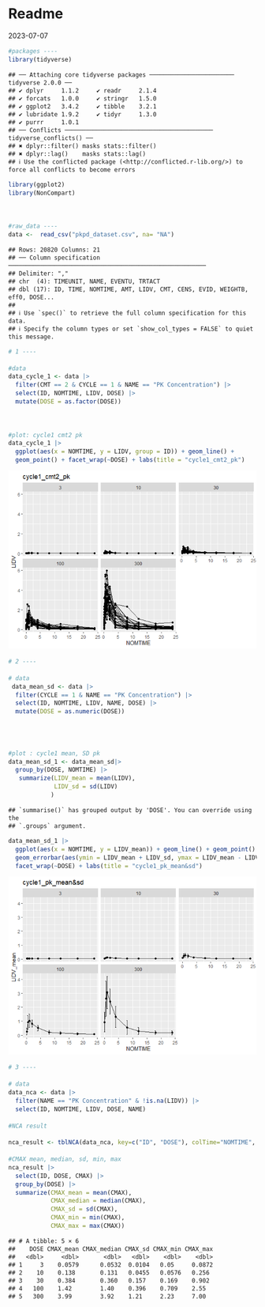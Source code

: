 Readme
================
2023-07-07

``` r
#packages ----
library(tidyverse)
```

    ## ── Attaching core tidyverse packages ──────────────────────── tidyverse 2.0.0 ──
    ## ✔ dplyr     1.1.2     ✔ readr     2.1.4
    ## ✔ forcats   1.0.0     ✔ stringr   1.5.0
    ## ✔ ggplot2   3.4.2     ✔ tibble    3.2.1
    ## ✔ lubridate 1.9.2     ✔ tidyr     1.3.0
    ## ✔ purrr     1.0.1     
    ## ── Conflicts ────────────────────────────────────────── tidyverse_conflicts() ──
    ## ✖ dplyr::filter() masks stats::filter()
    ## ✖ dplyr::lag()    masks stats::lag()
    ## ℹ Use the conflicted package (<http://conflicted.r-lib.org/>) to force all conflicts to become errors

``` r
library(ggplot2)
library(NonCompart)



#raw_data ----
data <-  read_csv("pkpd_dataset.csv", na= "NA")
```

    ## Rows: 20820 Columns: 21
    ## ── Column specification ────────────────────────────────────────────────────────
    ## Delimiter: ","
    ## chr  (4): TIMEUNIT, NAME, EVENTU, TRTACT
    ## dbl (17): ID, TIME, NOMTIME, AMT, LIDV, CMT, CENS, EVID, WEIGHTB, eff0, DOSE...
    ## 
    ## ℹ Use `spec()` to retrieve the full column specification for this data.
    ## ℹ Specify the column types or set `show_col_types = FALSE` to quiet this message.

``` r
# 1 ----

#data
data_cycle_1 <- data |>
  filter(CMT == 2 & CYCLE == 1 & NAME == "PK Concentration") |>
  select(ID, NOMTIME, LIDV, DOSE) |>
  mutate(DOSE = as.factor(DOSE))



#plot: cycle1 cmt2 pk
data_cycle_1 |>
  ggplot(aes(x = NOMTIME, y = LIDV, group = ID)) + geom_line() +
  geom_point() + facet_wrap(~DOSE) + labs(title = "cycle1_cmt2_pk")
```

![](README_files/figure-gfm/unnamed-chunk-1-1.png)<!-- -->

``` r
# 2 ----

# data
 data_mean_sd <- data |>
  filter(CYCLE == 1 & NAME == "PK Concentration") |>
  select(ID, NOMTIME, LIDV, NAME, DOSE) |>
  mutate(DOSE = as.numeric(DOSE))




#plot : cycle1 mean, SD pk
data_mean_sd_1 <- data_mean_sd|>
  group_by(DOSE, NOMTIME) |>
   summarize(LIDV_mean = mean(LIDV),
             LIDV_sd = sd(LIDV)
            )
```

    ## `summarise()` has grouped output by 'DOSE'. You can override using the
    ## `.groups` argument.

``` r
data_mean_sd_1 |>
  ggplot(aes(x = NOMTIME, y = LIDV_mean)) + geom_line() + geom_point() +
  geom_errorbar(aes(ymin = LIDV_mean + LIDV_sd, ymax = LIDV_mean - LIDV_sd)) +
  facet_wrap(~DOSE) + labs(title = "cycle1_pk_mean&sd")
```

![](README_files/figure-gfm/unnamed-chunk-1-2.png)<!-- -->

``` r
# 3 ----

# data
data_nca <- data |>
  filter(NAME == "PK Concentration" & !is.na(LIDV)) |>
  select(ID, NOMTIME, LIDV, DOSE, NAME)

#NCA result

nca_result <- tblNCA(data_nca, key=c("ID", "DOSE"), colTime="NOMTIME", colConc="LIDV",timeUnit = "h", doseUnit="mg", concUnit="ng/mL")

#CMAX mean, median, sd, min, max
nca_result |>
  select(ID, DOSE, CMAX) |>
  group_by(DOSE) |>
  summarize(CMAX_mean = mean(CMAX),
            CMAX_median = median(CMAX),
            CMAX_sd = sd(CMAX),
            CMAX_min = min(CMAX),
            CMAX_max = max(CMAX))
```

    ## # A tibble: 5 × 6
    ##    DOSE CMAX_mean CMAX_median CMAX_sd CMAX_min CMAX_max
    ##   <dbl>     <dbl>       <dbl>   <dbl>    <dbl>    <dbl>
    ## 1     3    0.0579      0.0532  0.0104   0.05     0.0872
    ## 2    10    0.138       0.131   0.0455   0.0576   0.256 
    ## 3    30    0.384       0.360   0.157    0.169    0.902 
    ## 4   100    1.42        1.40    0.396    0.709    2.55  
    ## 5   300    3.99        3.92    1.21     2.23     7.00

